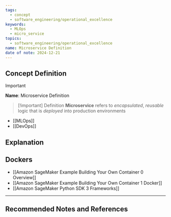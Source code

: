 ```yaml
---
tags:
  - concept
  - software_engineering/operational_excellence
keywords:
  - MLOps
  - micro_service
topics:
  - software_engineering/operational_excellence
name: Microservice Definition
date of note: 2024-12-21
---
```


## Concept Definition

>[!important]
>**Name**: Microservice Definition

>[!important] Definition
>**Microservice** refers to *encapsulated*, *reusable* logic that is *deployed* into production environments

- [[MLOps]]
- [[DevOps]]

## Explanation



## Dockers

- [[Amazon SageMaker Example Building Your Own Container 0 Overview]]
- [[Amazon SageMaker Example Building Your Own Container 1 Docker]]
- [[Amazon SageMaker Python SDK 3 Frameworks]]





-----------
##  Recommended Notes and References

